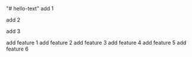 "# hello-text" 
add 1

add 2

add 3

add feature 1
add feature 2
add feature 3
add feature 4
add feature 5
add feature 6
